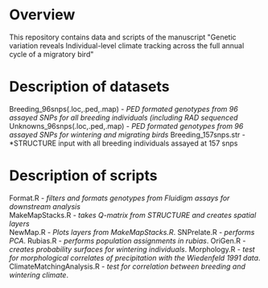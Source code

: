 # Overview
This repository contains data and scripts of the manuscript "Genetic variation reveals Individual-level climate tracking across the full annual cycle of a migratory bird"

# Description of datasets
Breeding_96snps(.loc,.ped,.map) - *PED formated genotypes from 96 assayed SNPs for all breeding individuals (including RAD sequenced*
Unknowns_96snps(.loc,.ped,.map) - *PED formated genotypes from 96 assayed SNPs for wintering and migrating birds*
Breeding_157snps.str - *STRUCTURE input with all breeding individuals assayed at 157 snps



# Description of scripts
Format.R - *filters and formats genotypes from Fluidigm assays for downstream analysis*  
MakeMapStacks.R - *takes Q-matrix from STRUCTURE and creates spatial layers*  
NewMap.R - *Plots layers from MakeMapStacks.R*. 
SNPrelate.R - *performs PCA*. 
Rubias.R - *performs population assignments in rubias*. 
OriGen.R - *creates probability surfaces for wintering individuals*. 
Morphology.R - *test for morphological correlates of precipitation with the Wiedenfeld 1991 data*. 
ClimateMatchingAnalysis.R - *test for correlation between breeding and wintering climate*. 

